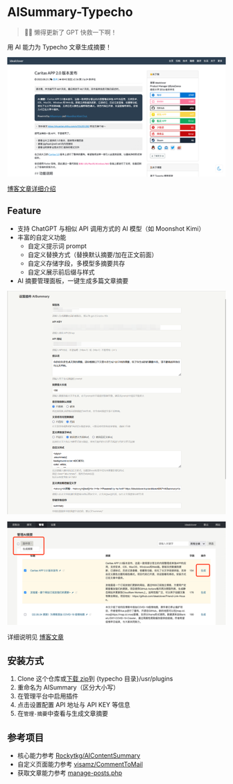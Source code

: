 # AISummary-Typecho

> 🤖📝 懒得更新了 GPT 快救一下啊！

用 AI 能力为 Typecho 文章生成摘要！

![](images/1.png)

[博客文章详细介绍](https://idealclover.top/archives/636/)

## Feature

- 支持 ChatGPT 与相似 API 调用方式的 AI 模型（如 Moonshot Kimi）
- 丰富的自定义功能
  - 自定义提示词 prompt
  - 自定义替换方式（替换默认摘要/加在正文前面）
  - 自定义存储字段，多模型多摘要共存
  - 自定义展示前后缀与样式
- AI 摘要管理面板，一键生成多篇文章摘要

![](images/2.png)

![](images/3.png)

详细说明见 [博客文章](https://idealclover.top/archives/636/)

## 安装方式

1. Clone 这个仓库或[下载 zip](https://github.com/idealclover/AISummary-Typecho/releases/download/v1.0.0/AISummary.zip)到 {typecho 目录}/usr/plugins
2. 重命名为 AISummary（区分大小写）
3. 在管理平台中启用插件
4. 点击设置配置 API 地址与 API KEY 等信息
5. 在`管理-摘要`中查看与生成文章摘要

## 参考项目

- 核心能力参考 [Rockytkg/AIContentSummary](https://github.com/Rockytkg/AIContentSummary)
- 自定义页面能力参考 [visamz/CommentToMail](https://github.com/visamz/CommentToMail)
- 获取文章能力参考 [manage-posts.php](https://github.com/typecho/typecho/blob/master/admin/manage-posts.php)
